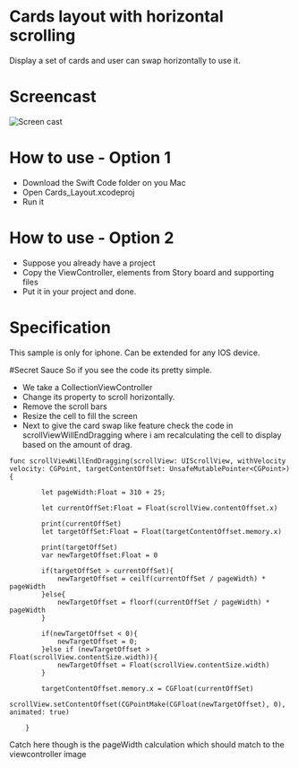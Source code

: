 # Cards layout with horizontal scrolling
Display a set of cards and user can swap horizontally to use it.

# Screencast
![Screen cast](http://giant.gfycat.com/HastyShadyGrouse.gif)

# How to use - Option 1
* Download the Swift Code folder on you Mac
* Open Cards_Layout.xcodeproj 
* Run it

# How to use - Option 2
* Suppose you already have a project
* Copy the ViewController, elements from Story board and supporting files
* Put it in your project and done.

# Specification
This sample is only for iphone. Can be extended for any IOS device.

#Secret Sauce
So if you see the code its pretty simple.
* We take a CollectionViewController
* Change its property to scroll horizontally.
* Remove the scroll bars
* Resize the cell to fill the screen
* Next to give the card swap like feature check the code in scrollViewWillEndDragging where i am recalculating the cell to display based on the amount of drag.

```
func scrollViewWillEndDragging(scrollView: UIScrollView, withVelocity velocity: CGPoint, targetContentOffset: UnsafeMutablePointer<CGPoint>) {
        
        let pageWidth:Float = 310 + 25;
        
        let currentOffSet:Float = Float(scrollView.contentOffset.x)
        
        print(currentOffSet)
        let targetOffSet:Float = Float(targetContentOffset.memory.x)
        
        print(targetOffSet)
        var newTargetOffset:Float = 0
        
        if(targetOffSet > currentOffSet){
            newTargetOffset = ceilf(currentOffSet / pageWidth) * pageWidth
        }else{
            newTargetOffset = floorf(currentOffSet / pageWidth) * pageWidth
        }
        
        if(newTargetOffset < 0){
            newTargetOffset = 0;
        }else if (newTargetOffset > Float(scrollView.contentSize.width)){
            newTargetOffset = Float(scrollView.contentSize.width)
        }
        
        targetContentOffset.memory.x = CGFloat(currentOffSet)
        scrollView.setContentOffset(CGPointMake(CGFloat(newTargetOffset), 0), animated: true)
        
    }
```
Catch here though is the pageWidth calculation which should match to the viewcontroller image


